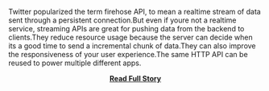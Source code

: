 <p>Twitter popularized the term firehose API, to mean a realtime stream of data sent through a persistent connection.But even if youre not a realtime service, streaming APIs are great for pushing data from the backend to clients.They reduce resource usage because the server can decide when its a good time to send a incremental chunk of data.They can also improve the responsiveness of your user experience.The same HTTP API can be reused to power multiple different apps.</p>
<center><p><a href="http://www.intridea.com/blog/2012/5/24/building-streaming-rest-apis-with-ruby" style='padding:25px; font-sze:18px; font-weight: bold;'>Read Full Story</a></p></center>

